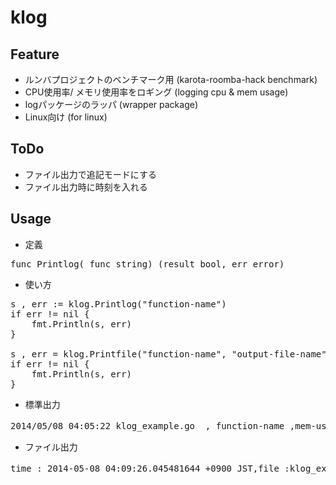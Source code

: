 klog
============

## Feature
- ルンバプロジェクトのベンチマーク用 (karota-roomba-hack benchmark)
- CPU使用率/ メモリ使用率をロギング (logging cpu & mem usage)
- logパッケージのラッパ (wrapper package)
- Linux向け (for linux)

## ToDo
- ファイル出力で追記モードにする
- ファイル出力時に時刻を入れる

## Usage
- 定義

<pre>
func Printlog(_func string) (result bool, err error) 
</pre>

- 使い方

<pre>
s , err := klog.Printlog("function-name")
if err != nil {
	fmt.Println(s, err)
}

s , err = klog.Printfile("function-name", "output-file-name")
if err != nil {
	fmt.Println(s, err)
}
</pre>

- 標準出力

<pre>
2014/05/08 04:05:22 klog_example.go  , function-name ,mem-used :  557212 kB ,mem-free :  122896 kB ,cpu-used :  1 ％
</pre>

- ファイル出力

<pre>
time : 2014-05-08 04:09:26.045481644 +0900 JST,file :klog_example.go,func : function-name ,mem-used : 564040kB ,mem-free : 107936kB ,cpu-used : 1％
</pre>
